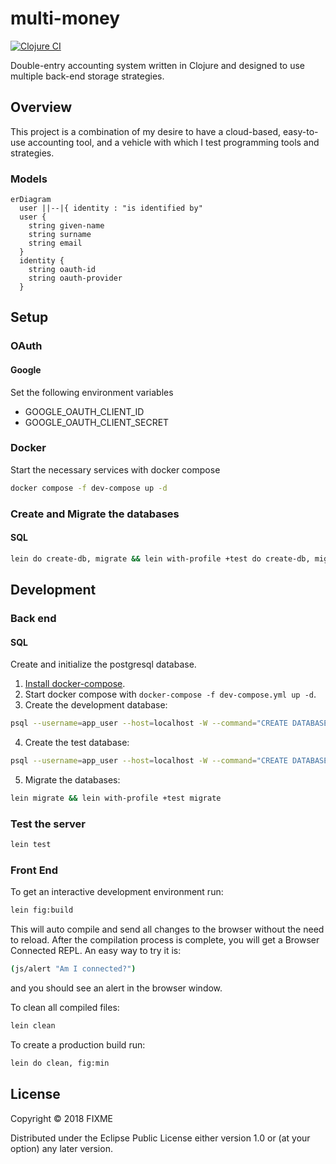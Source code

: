 # multi-money

[![Clojure CI](https://github.com/dgknght/multi-money/actions/workflows/clojure.yml/badge.svg)](https://github.com/dgknght/multi-money/actions/workflows/clojure.yml)

Double-entry accounting system written in Clojure and designed to
use multiple back-end storage strategies.

## Overview

This project is a combination of my desire to have a cloud-based,
easy-to-use accounting tool, and a vehicle with which I test programming
tools and strategies.

### Models
```mermaid
erDiagram
  user ||--|{ identity : "is identified by"
  user {
    string given-name
    string surname
    string email
  }
  identity {
    string oauth-id
    string oauth-provider
  }
```
## Setup

### OAuth

#### Google
Set the following environment variables
- GOOGLE_OAUTH_CLIENT_ID
- GOOGLE_OAUTH_CLIENT_SECRET

### Docker
Start the necessary services with docker compose
```bash
docker compose -f dev-compose up -d
```

### Create and Migrate the databases

#### SQL
```bash
lein do create-db, migrate && lein with-profile +test do create-db, migrate
```

## Development
### Back end
#### SQL
Create and initialize the postgresql database.
1. [Install docker-compose](https://docs.docker.com/compose/install/standalone/).
2. Start docker compose with `docker-compose -f dev-compose.yml up -d`.
3. Create the development database:
```bash
psql --username=app_user --host=localhost -W --command="CREATE DATABASE multi_money_development;"
```
4. Create the test database:
```bash
psql --username=app_user --host=localhost -W --command="CREATE DATABASE multi_money_test;"
```
5. Migrate the databases:
```bash
lein migrate && lein with-profile +test migrate
```

### Test the server
```bash
lein test
```

### Front End
To get an interactive development environment run:
```bash
lein fig:build
```

This will auto compile and send all changes to the browser without the
need to reload. After the compilation process is complete, you will
get a Browser Connected REPL. An easy way to try it is:
```bash
(js/alert "Am I connected?")
```

and you should see an alert in the browser window.

To clean all compiled files:
```bash
lein clean
```

To create a production build run:
```bash
lein do clean, fig:min
```

## License

Copyright © 2018 FIXME

Distributed under the Eclipse Public License either version 1.0 or (at your option) any later version.
